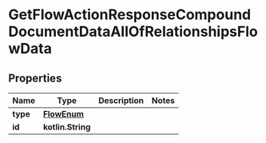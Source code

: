 
# GetFlowActionResponseCompoundDocumentDataAllOfRelationshipsFlowData

## Properties
| Name | Type | Description | Notes |
| ------------ | ------------- | ------------- | ------------- |
| **type** | [**FlowEnum**](FlowEnum.md) |  |  |
| **id** | **kotlin.String** |  |  |



